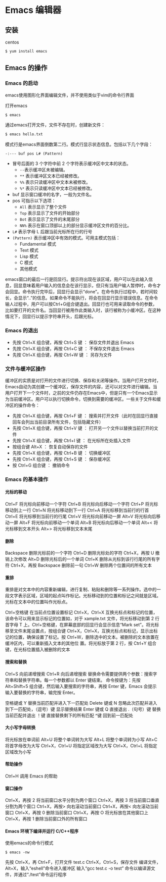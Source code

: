 # Emacs 编辑器

## 安装

centos

``` bash
$ yum install emacs
```

## Emacs 的操作

### Emacs 的启动

emacs使用图形化界面编辑文件，并不使用类似于vim的命令行界面

打开emacs

``` bash
$ emacs
```

通过emacs打开文件，文件不存在时，创建新文件：

``` bash
$ emacs hello.txt
```

模式行是emacs界面倒数第二行。模式行显示状态信息。包括以下几个字段：

`-:--- buf pos L# (Pattern)`

- 冒号后面的 3 个字符中前 2 个字符表示缓冲区中文本的状态。
    - `--`表示缓冲区未被编辑。
    - `**` 表示缓冲区文本已经被修改。
    - `%%` 表示只读缓冲区中文本未被修改。
    - `%*` 表示只读缓冲区中文本已经被修改。
- buf 显示窗口缓冲的名字，一般为文件名。
- pos 可指示以下选项：
    - `All` 表示显示了整个文件
    - `Top` 表示显示了文件的开始部分
    - `Bot` 表示显示了文件的末尾部分
    - `NN%` 表示在窗口顶部以上的部分显示缓冲区文件的百分比。
- `L#` 表示字母 L 后跟当前光标所在行的行号
- `(Pattern)` 表示缓冲区中有效的模式。可用主模式包括：
    - Fundamental 模式
    - Text 模式
    - Lisp 模式
    - C 模式
    - 其他模式

emacs窗口的最后一行是回显行。提示符出现在该区域，用户可以在此输入信息，回显意味着用户输入的信息会在该行显示，但只有当用户输人暂停时，命令才会回显。命令执行完毕后，回显行会显示“done”。在命令执行过程中，若时间较长，会显示“..”的信息。如果命令不能执行，将会在回显行显示错误信息。在命令输人过程中，用户可以按Ctrl+G组合键退出。回显行也可用来读取命令的参数，比如要打开的文件名。当回显行被用作此类输入时，该行被称为小缓冲区。在这种情况下，回显行以提示字符串开头，后跟光标。

### Emacs 的退出

- 先按 Ctrl+X 组合键，再按 Ctrl+S 键 ： 保存文件并退出 Emacs
- 先按 Ctrl+X 组合键，再按 Ctrl+C 键 ： 不保存文件退出 Emacs
- 先按 Ctrl+X 组合键，再按 Ctrl+W 键 ： 另存为文件

### 文件与缓冲区操作

缓冲区的实质是对打开的文件进行切换、保存和关闭等操作。当用户打开文件时，Emacs自动为其创建一个缓冲区，保存文件的内容，还可以对文件进行编辑。当用户打开下一个文件时，之前的文件仍存在Emacs中，但是只有一个Emacs显示为当前缓冲区。用户可以执行切换命令，切换到需要的缓冲区。一些关于文件和缓冲区的操作命令：

- 先按 Ctrl+X 组合键，再按 Ctrl+F 键 ： 搜索并打开文件（此时在回显行直接回车会列出当前目录所有文件，包括隐藏文件）
- 先按 Ctrl+X 组合键，再按 Ctrl+V 键 ： 打开另一个文件以替换当前打开的文件
- 先按 Ctrl+X 组合键，再按 Ctrl+I 键 ： 在光标所在处插入文件
- 按组合键 Alt+X ： 恢复自动保存的文件
- 先按 Ctrl+X 组合键，再按 Ctrl+B 键 ： 切换缓冲区
- 先按 Ctrl+X 组合键，再按 Ctrl+S 键 ： 保存缓冲区
- 按 Ctrl+G 组合键 ： 撤销命令


### Emacs 的基本操作

#### 光标的移动
Ctrl+F 将光标向前移动一个字符
Ctrl+B 将光标向后移动一个字符
Ctrl+P 将光标移动到上一行
Ctrl+N 将光标移动到下一行
Ctrl+A 将光标移到当前行的行首
Ctrl+E 将光标移到当前行的行尾
Ctrl+V 将光标向前移动一屏
Alt+V 将光标向后移动一屏
Alt+F 将光标向前移动一个单词
Alt+B 将光标向后移动一个单词
Alt+< 将光标移到文本开头
Alt+> 将光标移到文本末尾
#### 删除
Backspace 删除光标前的一个字符
Ctrl+D 删除光标处的字符
Ctrl+X，再按 U 撤销上次修改
Alt+D 删除光标后的一个单词
Ctrl+K 删除从光标到该行行尾的所有字符
Ctrl+X，再按 Backspace 删除前一句
Ctrl+W 删除两个位置间的所有文本
#### 重排
重排是对文本中的内容重新编辑，进行复制、粘贴和删除等一系列操作。选中的一段文字表示区域，区域的起点叫作标记。光标移动到的位置和标记之间就是区域。光标在文本中的位置叫作光标点。

Ctrl+空格键 在当前点位置设置标记
Ctrl+X，Ctrl+X 互换光标点和标记的位置，该命令可以用来显示标记的位置如，对于 xample.txt 文件，将光标移动到第 2 行首字母 T 上。Ctrl+空格键，在屏幕底部的回显行会显示信息“Mark set”。将光标移至文件末尾设置点，按组合键 Ctrl+X，Ctrl+X，互换光标点和标记，显示出标记的位置，确保设置了标记。按 Ctrl+W，删除选中的文本。被删除的文本放置在缓冲区内，可以重新插入文本的其他位
置。将光标放于第 2 行，按 Ctrl+Y 组合键，在光标位置插入被删除的文本
#### 搜索和替换
Ctrl+S 向前递增搜索
Ctrl+R 向后递增搜索
替换命令需要提供两个参数：搜索字符串和替换字符串。每一个参数都以 Enter 键结束。
命令按键为：先按 Alt+Shift+5 组合键，然后输入要搜索的字符串，再按 Enter 键，Emacs
会提示输入要替换的字符串，输完按 Enter。

空格键或 Y 替换当前匹配并进入下一匹配处
Delete 键或 N 忽略此次匹配并进入到下一匹配处，（逗号）键 显示替换结果
Enter 键或 Q 直接退出
.（句号）键 替换当前匹配并退出
！键 直接替换剩下的所有匹配
^键 回到前一匹配处
#### 大小写字母转换
将光标放在单词前
Alt+U 将整个单词转为大写
Alt+L 将整个单词转为小写
Alt+C 将首字母改为大写
Ctrl+X，Ctrl+U 将指定区域改为大写
Ctrl+X，Ctrl+L 将指定区域改为小写
#### 帮助操作
Ctrl+H 调用 Emacs 的帮助
#### 窗口操作
Ctrl+X，再按 2 将当前窗口水平分割为两个窗口
Ctrl+X，再按 3 将当前窗口垂直分割为两个窗口
Ctrl+X，再按> 向右滚动当前窗口
Ctrl+X，再按< 向左滚动当前窗口
Ctrl+X，再按 0 删除当前窗口
Ctrl+X，再按 O 将光标放在其他窗口上
Ctrl+X，再按 1 删除当前窗口外的所有窗口
#### Emacs 环境下编译并运行 C/C++程序

使用emacs的命令行模式

```
$ emacs -nw
```

先按 Ctrl+X，再 Ctrl+F，打开文件 test.c
Ctrl+X，Ctrl+S，保存文件
编译文件，Alt+X，输入“eshell”命令进入缓冲区
输入“gcc test.c -o test” 命令以编译源文件，并通过“./test”命令运行程序
